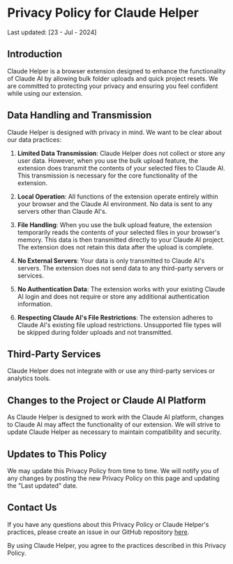 # Privacy Policy for Claude Helper

Last updated: [23 - Jul - 2024]

## Introduction

Claude Helper is a browser extension designed to enhance the functionality of Claude AI by allowing bulk folder uploads and quick project resets. We are committed to protecting your privacy and ensuring you feel confident while using our extension.

## Data Handling and Transmission

Claude Helper is designed with privacy in mind. We want to be clear about our data practices:

1. **Limited Data Transmission**: Claude Helper does not collect or store any user data. However, when you use the bulk upload feature, the extension does transmit the contents of your selected files to Claude AI. This transmission is necessary for the core functionality of the extension.

2. **Local Operation**: All functions of the extension operate entirely within your browser and the Claude AI environment. No data is sent to any servers other than Claude AI's.

3. **File Handling**: When you use the bulk upload feature, the extension temporarily reads the contents of your selected files in your browser's memory. This data is then transmitted directly to your Claude AI project. The extension does not retain this data after the upload is complete.

4. **No External Servers**: Your data is only transmitted to Claude AI's servers. The extension does not send data to any third-party servers or services.

5. **No Authentication Data**: The extension works with your existing Claude AI login and does not require or store any additional authentication information.

6. **Respecting Claude AI's File Restrictions**: The extension adheres to Claude AI's existing file upload restrictions. Unsupported file types will be skipped during folder uploads and not transmitted.

## Third-Party Services

Claude Helper does not integrate with or use any third-party services or analytics tools.

## Changes to the Project or Claude AI Platform

As Claude Helper is designed to work with the Claude AI platform, changes to Claude AI may affect the functionality of our extension. We will strive to update Claude Helper as necessary to maintain compatibility and security.

## Updates to This Policy

We may update this Privacy Policy from time to time. We will notify you of any changes by posting the new Privacy Policy on this page and updating the "Last updated" date.

## Contact Us

If you have any questions about this Privacy Policy or Claude Helper's practices, please create an issue in our GitHub repository [here](https://github.com/merteraslan/claudehelper/issues).

By using Claude Helper, you agree to the practices described in this Privacy Policy.

